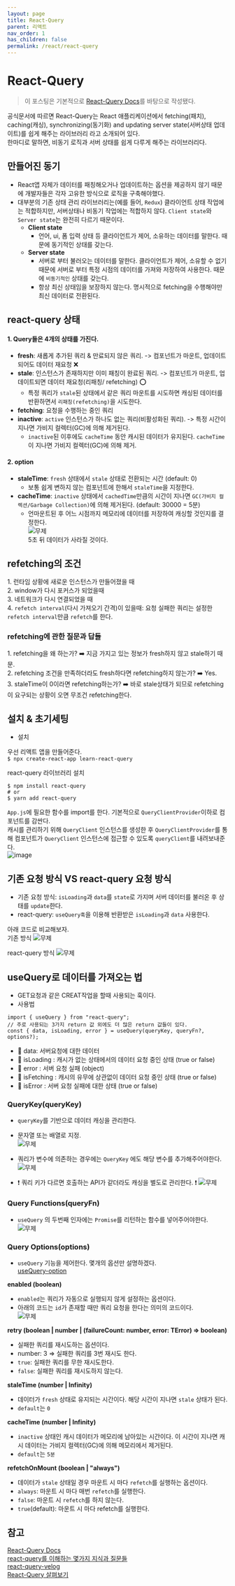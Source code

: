 ```yaml
---
layout: page
title: React-Query
parent: 리액트
nav_order: 1
has_children: false
permalink: /react/react-query
---
```


# React-Query

> 이 포스팅은 기본적으로 [React-Query Docs](https://react-query.tanstack.com/)를 바탕으로 작성됐다.

공식문서에 따르면 React-Query는 React 애플리케이션에서 fetching(패치), caching(캐싱), synchronizing(동기화) and updating server state(서버상태 업데이트)를 쉽게 해주는 라이브러리 라고 소개되어 있다.  
한마디로 말하면, 비동기 로직과 서버 상태를 쉽게 다루게 해주는 라이브러리다.  

## 만들어진 동기  
- React앱 자체가 데이터를 패칭해오거나 업데이트하는 옵션을 제공하지 않기 때문에 개발자들은 각자 고유한 방식으로 로직을 구축해야했다.
- 대부분의 기존 상태 관리 라이브러리는(예를 들어, `Redux`) 클라이언트 상태 작업에는 적합하지만, 서버상태나 비동기 작업에는 적합하지 않다. `Client state`와 `Server state`는 완전히 다르기 때문이다.
    - **Client state**
        - 언어, ui, 폼 입력 상태 등 클라이언트가 제어, 소유하는 데이터를 말한다. 때문에 동기적인 상태를 갖는다.
    - **Server state**
        - 서버로 부터 불러오는 데이터를 말한다. 클라이언트가 제어, 소유할 수 없기 때문에 서버로 부터 특정 시점의 데이터를 가져와 저장하여 사용한다. 때문에 `비동기적인` 상태를 갖는다.
        - 항상 최신 상태임을 보장하지 않는다. 명시적으로 fetching을 수행해야만 최신 데이터로 전환된다.


## react-query 상태  
#### 1\. Query들은 4개의 상태를 가진다.  
- **fresh**: 새롭게 추가된 쿼리 & 만료되지 않은 쿼리. -> 컴포넌트가 마운트, 업데이트되어도 데이터 재요청 ❌
- **stale**: 인스턴스가 존재하지만 이미 패칭이 완료된 쿼리. -> 컴포넌트가 마운트, 업데이트되면 데이터 재요청(리패칭/ refetching) ⭕️
    + 특정 쿼리가 `stale`된 상태에서 같은 쿼리 마운트를 시도하면 캐싱된 데이터를 반환하면서 `리패칭(refetching)`을 시도한다.
- **fetching**: 요청을 수행하는 중인 쿼리
- **inactive**: `active` 인스턴스가 하나도 없는 쿼리(비활성화된 쿼리). -> 특정 시간이 지나면 가비지 컬렉터(GC)에 의해 제거된다.
    + `inactive`된 이후에도 `cacheTime` 동안 캐시된 데이터가 유지된다. `cacheTime`이 지나면 가비지 컬렉터(GC)에 의해 제거.

#### 2\. option  
- **staleTime**: `fresh` 상태에서 `stale` 상태로 전환되는 시간 (default: 0)
    - 보통 쉽게 변하지 않는 컴포넌트에 한해서 `staleTime`을 지정한다.
- **cacheTime**: `inactive` 상태에서 `cachedTime`만큼의 시간이 지나면 `GC(가비지 컬렉션/Garbage Collection)`에 의해 제거된다. (default: 30000 = 5분)
    - 언마운트된 후 어느 시점까지 메모리에 데이터를 저장하여 캐싱할 것인지를 결정한다.  
![무제](https://user-images.githubusercontent.com/63364990/162572952-7e36e2f1-c1d2-4a6c-aec5-ad1a27f01930.png)  
5초 뒤 데이터가 사라질 것이다.

## refetching의 조건  
1\. 런타임 상황에 새로운 인스턴스가 만들어졌을 때  
2\. window가 다시 포커스가 되었을때  
3\. 네트워크가 다시 연결되었을 때  
4\. `refetch interval`(다시 가져오기 간격)이 있을때: 요청 실패한 쿼리는 설정한 `refetch interval`만큼 `refetch`를 한다.


### refetching에 관한 질문과 답들  
1\. refetching을 왜 하는가? ➡️ 지금 가지고 있는 정보가 fresh하지 않고 stale하기 때문.  
2\. refetching 조건을 만족하더라도 fresh하다면 refetching하지 않는가? ➡️ Yes.  
3\. staleTime이 0이라면 refetching하는가? ➡️ 바로 stale상태가 되므로 refetching이 요구되는 상황이 오면 무조건 refetching한다.  


## 설치 & 초기세팅  
- 설치  

우선 리액트 앱을 만들어준다.  
`$ npx create-react-app learn-react-query`  

react-query 라이브러리 설치  
```
$ npm install react-query
# or
$ yarn add react-query
```  

`App.js`에 필요한 함수를 import를 한다. 기본적으로 `QueryClientProvider`이하로 컴포넌트를 감싼다.  
캐시를 관리하기 위해 `QueryClient` 인스턴스를 생성한 후 `QueryClientProvider`를 통해 컴포넌트가 `QueryClient` 인스턴스에 접근할 수 있도록 `queryClient`를 내려보내준다.  
![image](https://user-images.githubusercontent.com/63364990/162568763-e21b7efe-2253-460a-a1a4-e1e2798528de.png)


## 기존 요청 방식 VS react-query 요청 방식  

- 기존 요청 방식: `isLoading`과 `data`를 `state`로 가지며 서버 데이터를 불러온 후 상태를 `update`한다.
- react-query: `useQuery훅`을 이용해 반환받은 `isLoading`과 `data` 사용한다.  

아래 코드로 비교해보자.  
기존 방식
![무제](https://user-images.githubusercontent.com/63364990/162569053-9d44861f-2990-4141-b647-ccac187e5115.png)

react-query 방식
![무제](https://user-images.githubusercontent.com/63364990/162569062-3617bc54-bc6e-4085-86ca-38bef3407d28.png)

## useQuery로 데이터를 가져오는 법  
- GET요청과 같은 CREAT작업을 할때 사용되는 훅이다.  
- 사용법  
```
import { useQuery } from "react-query";
// 주로 사용되는 3가지 return 값 외에도 더 많은 return 값들이 있다.
const { data, isLoading, error } = useQuery(queryKey, queryFn?, options?);
```

- 📌 data: 서버요청에 대한 데이터
- 📌 isLoading : 캐시가 없는 상태에서의 데이터 요청 중인 상태 (true or false)
- 📌 error : 서버 요청 실패 (object)
- 📌 isFetching : 캐시의 유무에 상관없이 데이터 요청 중인 상태 (true or false)
- 📌 isError : 서버 요청 실패에 대한 상태 (true or false)

### QueryKey(queryKey)  
- `queryKey`를 기반으로 데이터 캐싱을 관리한다.
- 문자열 또는 배열로 지정.  
![무제](https://user-images.githubusercontent.com/63364990/162569617-7bb5082c-d299-4451-a7d6-4c89ae16f707.png)  

- 쿼리가 변수에 의존하는 경우에는 `QueryKey` 에도 해당 변수를 추가해주어야한다.  
![무제](https://user-images.githubusercontent.com/63364990/162569631-b1f7d40e-b790-46b4-b009-4be5df03a152.png)  

- ❗️ 쿼리 키가 다르면 호출하는 API가 같더라도 캐싱을 별도로 관리한다. ❗️
![무제](https://user-images.githubusercontent.com/63364990/162572797-1497873d-2cc7-4aaf-b3c1-d97ce51636a4.png)


### Query Functions(queryFn)  
- `useQuery` 의 두번째 인자에는 `Promise`를 리턴하는 함수를 넣어주어야한다.  
![무제](https://user-images.githubusercontent.com/63364990/162573469-a7b126e5-1c29-4b2b-9d6c-167d7e7c610c.png)


### Query Options(options)  
- `useQuery` 기능을 제어한다. 몇개의 옵션만 설명하겠다.  
[useQuery-option](https://react-query.tanstack.com/reference/useQuery)

**enabled (boolean)**  
- `enabled`는 쿼리가 자동으로 실행되지 않게 설정하는 옵션이다.
- 아래의 코드는 `id`가 존재할 때만 쿼리 요청을 한다는 의미의 코드이다.  
![무제](https://user-images.githubusercontent.com/63364990/162573575-cfa2388f-3dd6-452b-8006-1d616dd109b5.png)

**retry (boolean | number | (failureCount: number, error: TError) => boolean)**  
- 실패한 쿼리를 재시도하는 옵션이다.
- number: 3 => 실패한 쿼리를 3번 재시도 한다.
- `true`: 실패한 쿼리를 무한 재시도한다.
- `false`: 실패한 쿼리를 재시도하지 않는다.

**staleTime (number | Infinity)**  
- 데이터가 `fresh` 상태로 유지되는 시간이다. 해당 시간이 지나면 `stale` 상태가 된다.
- `default`는 `0`

**cacheTime (number | Infinity)**  
- `inactive` 상태인 캐시 데이터가 메모리에 남아있는 시간이다. 이 시간이 지나면 캐시 데이터는 가비지 컬렉터(GC)에 의해 메모리에서 제거된다.
- `default`는 `5분`

**refetchOnMount (boolean | "always")**  
- 데이터가 `stale` 상태일 경우 마운트 시 마다 `refetch`를 실행하는 옵션이다.
- `always`: 마운트 시 마다 매번 `refetch`를 실행한다.
- `false`: 마운트 시 `refetch`를 하지 않는다.
- `true`(default): 마운트 시 마다 refetch를 실행한다.

## 참고  
[React-Query Docs](https://react-query.tanstack.com/)  
[react-query를 이해하는 몇가지 지식과 질문들](https://darrengwon.tistory.com/1517)  
[react-query-velog](https://velog.io/@jkl1545/React-Query)  
[React-Query 살펴보기](https://maxkim-j.github.io/posts/react-query-preview)